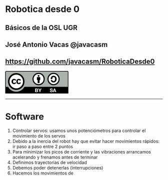 # Robotica desde 0

## Básicos de la OSL UGR

## José Antonio Vacas  @javacasm

## https://github.com/javacasm/RoboticaDesde0


![licencia CC](./images/Licencia_CC.png)

* * *
# Software

1. Controlar servos: usamos unos potenciómetros para controlar el movimiento de los servos
1. Debido a la inercia del robot hay que evitar hacer movimientos rápidos: ir paso a paso entre 2 puntos
1. Para minimizar los picos de corriente y las vibraciones arrancamos acelerando y frenamos antes de terminar
1. Definimos trayectorias de velocidad
1. Debemos poder detenerlas (interrupciones)
1. Hacemos los movimientos de

